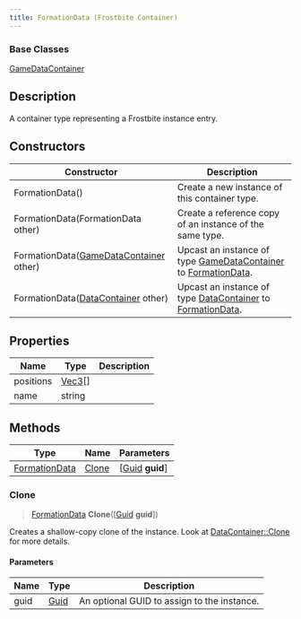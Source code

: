 ```yaml
---
title: FormationData (Frostbite Container)
---
```

### Base Classes

[GameDataContainer](GameDataContainer)

## Description

A container type representing a Frostbite instance entry.

## Constructors

| Constructor                                                              | Description                                                                                                       |
| ------------------------------------------------------------------------ | ----------------------------------------------------------------------------------------------------------------- |
| FormationData()                                                          | Create a new instance of this container type.                                                                     |
| FormationData(FormationData other)                                       | Create a reference copy of an instance of the same type.                                                          |
| FormationData([GameDataContainer](GameDataContainer) other)              | Upcast an instance of type [GameDataContainer](GameDataContainer) to [FormationData](FormationData).              |
| FormationData([DataContainer](/vext/ref/cls/shr/datacontainer) other) | Upcast an instance of type [DataContainer](/vext/ref/cls/shr/datacontainer) to [FormationData](FormationData). |

## Properties

| Name      | Type                                  | Description |
| --------- | ------------------------------------- | ----------- |
| positions | [Vec3](/vext/ref/cls/shr/Vec3)\[\] |             |
| name      | string                                |             |

## Methods

| Type                           | Name            | Parameters                                     |
| ------------------------------ | --------------- | ---------------------------------------------- |
| [FormationData](FormationData) | [Clone](#clone) | \[[Guid](/vext/ref/cls/shr/guid) **guid**\] |

### Clone

> [FormationData](FormationData) **Clone**(\[[Guid](/vext/ref/cls/shr/guid) **guid**\])

Creates a shallow-copy clone of the instance. Look at [DataContainer::Clone](/vext/ref/cls/shr/datacontainer#clone) for more details.

#### Parameters

| Name | Type         | Description                                 |
| ---- | ------------ | ------------------------------------------- |
| guid | [Guid](Guid) | An optional GUID to assign to the instance. |
